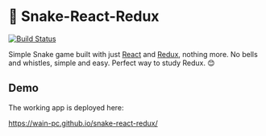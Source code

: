 :snake: Snake-React-Redux
=========================
[![Build Status](https://travis-ci.org/Wain-PC/snake-react-redux.svg?branch=master)](https://travis-ci.org/Wain-PC/snake-react-redux)

Simple Snake game built with just [React](https://github.com/facebook/react) and [Redux](https://github.com/reactjs/redux), nothing more.
No bells and whistles, simple and easy. Perfect way to study Redux. :blush:

## Demo
The working app is deployed here:

https://wain-pc.github.io/snake-react-redux/